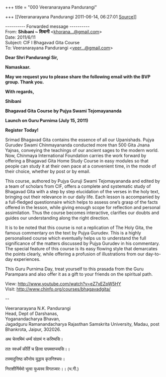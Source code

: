 +++
title = "000 Veeranarayana Pandurangi"

+++
[[Veeranarayana Pandurangi	2011-06-14, 06:27:01 [Source](https://groups.google.com/g/bvparishat/c/IMdZbkFt4i8)]]



  
  

---------- Forwarded message ----------  
From: **Shibani \~ शिबानी** \<[khorana...@gmail.com]()\>  
Date: 2011/6/11  
Subject: CIF l Bhagavad Gita Course  
To: Veeranarayana Pandurangi \<[veer...@gmail.com]()\>  
  
  

**Dear Shri Pandurangi Sir,**



**Namaskaar.**



**May we request you to please share the following email with the BVP group. Thank you.**



**With regards,**

**Shibani**



**Bhagavad Gita Course by Pujya Swami Tejomayananda**

  
**Launch on Guru Purnima (July 15, 2011)**

  
**Register Today!**

  
Srimad Bhagavad Gita contains the essence of all our Upanishads. Pujya Gurudev Swami Chinmayananda conducted more than 500 Gita Jnana Yajnas, conveying the teachings of our ancient sages to the modern world. Now, Chinmaya International Foundation carries the work forward by offering a Bhagavad Gita Home Study Course in easy modules so that people can study it at their own pace at a convenient time, in the mode of their choice, whether by post or by email.

  
This course, authored by Pujya Guruji Swami Tejomayananda and edited by a team of scholars from CIF, offers a complete and systematic study of Bhagavad Gita with a step by step elucidation of the verses in the holy text, bringing out their relevance in our daily life. Each lesson is accompanied by a full-fledged questionnaire which helps to assess one’s grasp of the facts offered in the lesson, while giving enough scope for reflection and personal assimilation. Thus the course becomes interactive, clarifies our doubts and guides our understanding along the right direction.

  
It is to be noted that this course is not a replication of The Holy Gita, the famous commentary on the text by Pujya Gurudev. This is a highly personalised course which eventually helps us to understand the full significance of the matters discussed by Pujya Gurudev in his commentary. The special feature of this course is its easy flowing style that demarcates the points clearly, while offering a profusion of illustrations from our day-to-day experiences.



This Guru Purnima Day, treat yourself to this prasada from the Guru Parampara and also offer it as a gift to your friends on the spiritual path.  
  
  
View: <http://www.youtube.com/watch?v=eZ7xEZpW5HY>  
Visit: <http://www.chinfo.org/courses/bhagavadgita/>

  

  
  
  
--  

Veeranarayana N.K. Pandurangi  
Head, Dept of Darshanas,  
Yoganandacharya Bhavan,  
Jagadguru Ramanandacharya Rajasthan Samskrita University, Madau, post Bhankrota, Jaipur, 302026.  
  
अथ चेत्त्वमिमं धर्म्यं संग्रामं न करिष्यसि।

ततः स्वधर्मं कीर्तिं च हित्वा पापमवाप्स्यसि।।

तस्मादुत्तिष्ठ कौन्तेय युद्धाय कृतनिश्चयः।

निराशीर्निर्ममो भूत्वा युध्यस्व विगतज्वरः।। (भ.गी.)

  

